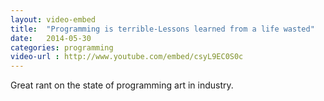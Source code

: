 ```yaml
---
layout: video-embed
title:  "Programming is terrible-Lessons learned from a life wasted"
date:   2014-05-30 
categories: programming
video-url : http://www.youtube.com/embed/csyL9EC0S0c
---
```

Great rant on the state of programming art in industry. 